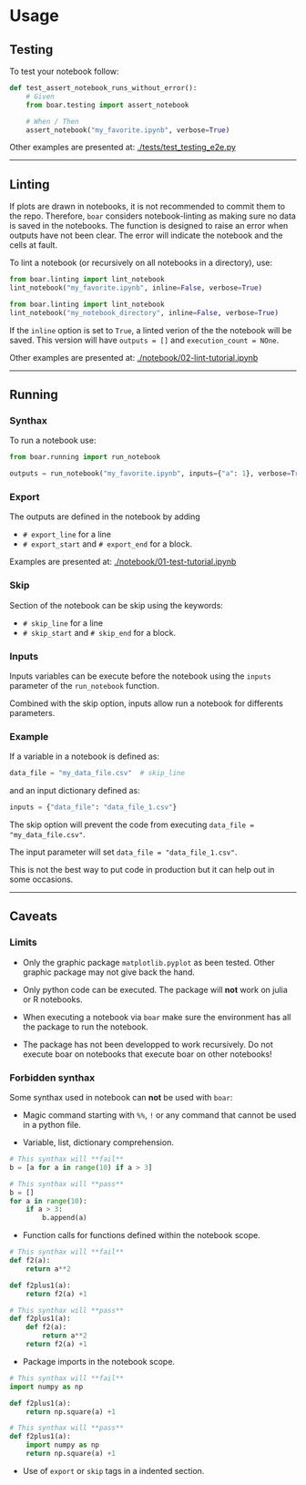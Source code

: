 # Usage

## Testing

To test your notebook follow:

```python
def test_assert_notebook_runs_without_error():
    # Given
    from boar.testing import assert_notebook

    # When / Then
    assert_notebook("my_favorite.ipynb", verbose=True)
```

Other examples are presented at: [./tests/test_testing_e2e.py](https://github.com/alexandreCameron/boar/blob/master/tests/test_testing_e2e.py)

---

## Linting

If plots are drawn in notebooks, it is not recommended to commit them to the repo.
Therefore, `boar` considers notebook-linting as making sure no data is saved in the notebooks.
The function is designed to raise an error when outputs have not been clear.
The error will indicate the notebook and the cells at fault.

To lint a notebook (or recursively on all notebooks in a directory), use:

```python
from boar.linting import lint_notebook
lint_notebook("my_favorite.ipynb", inline=False, verbose=True)
```

```python
from boar.linting import lint_notebook
lint_notebook("my_notebook_directory", inline=False, verbose=True)
```

If the `inline` option is set to `True`, a linted verion of the the notebook will be saved.
This version will have `outputs = []` and `execution_count = NOne`.

Other examples are presented at: [./notebook/02-lint-tutorial.ipynb](https://github.com/alexandreCameron/boar/blob/master/notebook/02-lint-tutorial.ipynb)

---

## Running

### Synthax

To run a notebook use:

```python
from boar.running import run_notebook

outputs = run_notebook("my_favorite.ipynb", inputs={"a": 1}, verbose=True)
```

### Export

The outputs are defined in the notebook by adding

* `# export_line` for a line
* `# export_start` and `# export_end` for a block.

Examples are presented at: [./notebook/01-test-tutorial.ipynb](https://github.com/alexandreCameron/boar/blob/master/notebook/01-io-tutorial.ipynb)

### Skip

Section of the notebook can be skip using the keywords:

* `# skip_line` for a line
* `# skip_start` and `# skip_end` for a block.

### Inputs

Inputs variables can be execute before the notebook using the `inputs` parameter of the `run_notebook` function.

Combined with the skip option, inputs allow run a notebook for differents parameters.

### Example

If a variable in a notebook is defined as:

```python
data_file = "my_data_file.csv"  # skip_line
```

and an input dictionary defined as:

```python
inputs = {"data_file": "data_file_1.csv"}
```

The skip option will prevent the code from executing `data_file = "my_data_file.csv"`.

The input parameter will set `data_file = "data_file_1.csv"`.

This is not the best way to put code in production but it can help out in some occasions.

---

## Caveats

### Limits

* Only the graphic package `matplotlib.pyplot` as been tested. Other graphic package may not give back the hand.

* Only python code can be executed. The package will **not** work on julia or R notebooks.

* When executing a notebook via `boar` make sure the environment has all the package to run the notebook.

* The package has not been developped to work recursively. Do not execute boar on notebooks that execute boar on other notebooks!

### Forbidden synthax

Some synthax used in notebook can **not** be used with `boar`:

* Magic command starting with `%%`, `!` or any command that cannot be used in a python file.

* Variable, list, dictionary comprehension.

```python
# This synthax will **fail**
b = [a for a in range(10) if a > 3]
```

```python
# This synthax will **pass**
b = []
for a in range(10):
    if a > 3:
        b.append(a)
```

* Function calls for functions defined within the notebook scope.

```python
# This synthax will **fail**
def f2(a):
    return a**2

def f2plus1(a):
    return f2(a) +1
```

```python
# This synthax will **pass**
def f2plus1(a):
    def f2(a):
        return a**2
    return f2(a) +1
```

* Package imports in the notebook scope.

```python
# This synthax will **fail**
import numpy as np

def f2plus1(a):
    return np.square(a) +1
```

```python
# This synthax will **pass**
def f2plus1(a):
    import numpy as np
    return np.square(a) +1
```

* Use of `export` or `skip` tags in a indented section.

